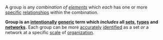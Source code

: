 A group is any *combination of [elements](https://github.com/gcassel/Modular-Organization-Terminology/blob/master/terms/element.md)* which *each* has one or more [specific](https://github.com/gcassel/Modular-Organization-Terminology/blob/master/terms/specific.md) [relationships](https://github.com/gcassel/Modular-Organization-Terminology/blob/master/terms/relationships.md) within the combination. 

**Group is an [intentionally](https://github.com/gcassel/Modular-Organization-Terminology/blob/master/terms/intention.md) [generic](https://github.com/gcassel/Modular-Organization-Terminology/blob/master/terms/generic.md) term which *includes* all [sets](https://github.com/gcassel/Modular-Organization-Terminology/blob/master/terms/set.md), [types](https://github.com/gcassel/Modular-Organization-Terminology/blob/master/terms/type.md) and [networks](https://github.com/gcassel/Modular-Organization-Terminology/blob/master/terms/network.md).**  Each group can be more [accurately](https://github.com/gcassel/Modular-Organization-Terminology/blob/master/terms/accuracy.md) [identified](https://github.com/gcassel/Modular-Organization-Terminology/blob/master/terms/identify.md) as a set *or* a network at a specific [scale](https://github.com/gcassel/Modular-Organization-Terminology/blob/master/terms/scale.md) of [organization](https://github.com/gcassel/Modular-Organization-Terminology/blob/master/terms/organization.md).
